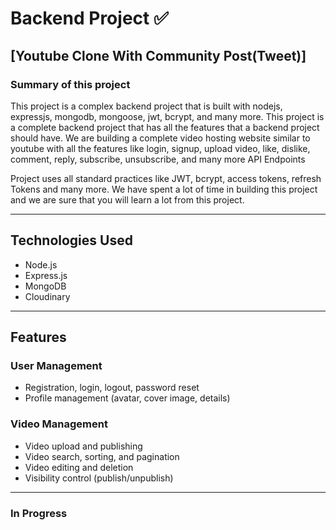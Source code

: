 # Backend Project ✅

## [Youtube Clone With Community Post(Tweet)]
### Summary of this project

This project is a complex backend project that is built with nodejs, expressjs, mongodb, mongoose, jwt, bcrypt, and many more. This project is a complete backend project that has all the features that a backend project should have.
We are building a complete video hosting website similar to youtube with all the features like login, signup, upload video, like, dislike, comment, reply, subscribe, unsubscribe, and many more API Endpoints

Project uses all standard practices like JWT, bcrypt, access tokens, refresh Tokens and many more. We have spent a lot of time in building this project and we are sure that you will learn a lot from this project.

---

## Technologies Used
- Node.js
- Express.js
- MongoDB
- Cloudinary

---

## Features

### User Management
- Registration, login, logout, password reset
- Profile management (avatar, cover image, details)

### Video Management
- Video upload and publishing
- Video search, sorting, and pagination
- Video editing and deletion
- Visibility control (publish/unpublish)

---

### In Progress



